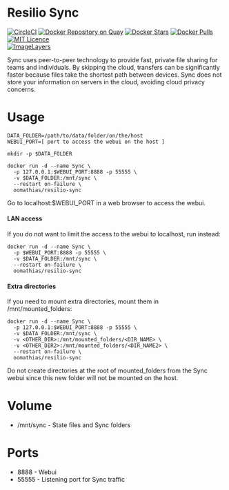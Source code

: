 Resilio Sync
===============

[![CircleCI](https://circleci.com/gh/oomathias/resilio-sync.svg?style=svg)](https://circleci.com/gh/oomathias/resilio-sync)
[![Docker Repository on Quay](https://quay.io/repository/oomathias/resilio-sync/status "Docker Repository on Quay")](https://quay.io/repository/oomathias/resilio-sync)
[![Docker Stars](https://img.shields.io/docker/stars/oomathias/resilio-sync.svg)](hub)
[![Docker Pulls](https://img.shields.io/docker/pulls/oomathias/resilio-sync.svg)](hub)
[![MIT Licence](https://badges.frapsoft.com/os/mit/mit.svg?v=103)](https://opensource.org/licenses/mit-license.php)   
[![ImageLayers](https://imagelayers.io/badge/oomathias/resilio-sync:latest.svg)](https://imagelayers.io/?images=oomathias/resilio-sync:latest 'Get your own badge on imagelayers.io')

Sync uses peer-to-peer technology to provide fast, private file sharing for teams and individuals. By skipping the cloud, transfers can be significantly faster because files take the shortest path between devices. Sync does not store your information on servers in the cloud, avoiding cloud privacy concerns.

# Usage

    DATA_FOLDER=/path/to/data/folder/on/the/host
    WEBUI_PORT=[ port to access the webui on the host ]

    mkdir -p $DATA_FOLDER

    docker run -d --name Sync \
      -p 127.0.0.1:$WEBUI_PORT:8888 -p 55555 \
      -v $DATA_FOLDER:/mnt/sync \
      --restart on-failure \
      oomathias/resilio-sync

Go to localhost:$WEBUI_PORT in a web browser to access the webui.

#### LAN access

If you do not want to limit the access to the webui to localhost, run instead:

    docker run -d --name Sync \
      -p $WEBUI_PORT:8888 -p 55555 \
      -v $DATA_FOLDER:/mnt/sync \
      --restart on-failure \
      oomathias/resilio-sync

#### Extra directories

If you need to mount extra directories, mount them in /mnt/mounted_folders:

    docker run -d --name Sync \
      -p 127.0.0.1:$WEBUI_PORT:8888 -p 55555 \
      -v $DATA_FOLDER:/mnt/sync \
      -v <OTHER_DIR>:/mnt/mounted_folders/<DIR_NAME> \
      -v <OTHER_DIR2>:/mnt/mounted_folders/<DIR_NAME2> \
      --restart on-failure \
      oomathias/resilio-sync

Do not create directories at the root of mounted_folders from the Sync webui since this new folder will not be mounted on the host.

# Volume

* /mnt/sync - State files and Sync folders

# Ports

* 8888 - Webui
* 55555 - Listening port for Sync traffic
